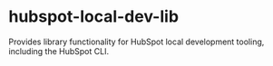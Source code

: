# hubspot-local-dev-lib
Provides library functionality for HubSpot local development tooling, including the HubSpot CLI.
